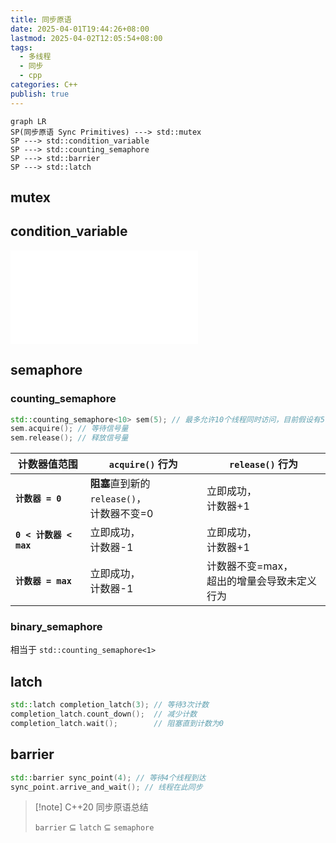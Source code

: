 ```yaml
---
title: 同步原语
date: 2025-04-01T19:44:26+08:00
lastmod: 2025-04-02T12:05:54+08:00
tags:
  - 多线程
  - 同步
  - cpp
categories: C++
publish: true
---
```


```mermaid
graph LR
SP(同步原语 Sync Primitives) ---> std::mutex
SP ---> std::condition_variable
SP ---> std::counting_semaphore
SP ---> std::barrier
SP ---> std::latch
```

## mutex



## condition_variable

![condition variable](./condition%20variable.md)

## semaphore

### counting_semaphore

```cpp
std::counting_semaphore<10> sem(5); // 最多允许10个线程同时访问，目前假设有5个访问
sem.acquire(); // 等待信号量
sem.release(); // 释放信号量
```

| **计数器值范围**          | `acquire()` 行为                     | `release()` 行为              |
| ------------------- | ---------------------------------- | --------------------------- |
| **`计数器 = 0`**       | **阻塞**直到新的 `release()`，<br>计数器不变=0 | 立即成功，<br>计数器+1              |
| **`0 < 计数器 < max`** | 立即成功，<br>计数器-1                     | 立即成功，<br>计数器+1              |
| **`计数器 = max`**     | 立即成功，<br>计数器-1                     | 计数器不变=max，<br>超出的增量会导致未定义行为 |

### binary_semaphore

相当于 `std::counting_semaphore<1>`

## latch

```cpp
std::latch completion_latch(3); // 等待3次计数
completion_latch.count_down();  // 减少计数
completion_latch.wait();        // 阻塞直到计数为0
```

## barrier

```cpp
std::barrier sync_point(4); // 等待4个线程到达
sync_point.arrive_and_wait(); // 线程在此同步
```

>[!note] C++20 同步原语总结
>
>`barrier` $\subseteq$ `latch` $\subseteq$ `semaphore` 

